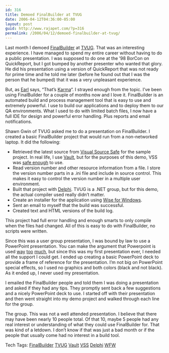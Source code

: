 ```yaml
---
id: 316
title: Demoed FinalBuilder at TVUG
date: 2006-04-12T04:36:00-05:00
layout: post
guid: http://www.rajapet.com/?p=316
permalink: /2006/04/12/demoed-finalbuilder-at-tvug/
---
```

Last month I demoed [FinalBuilder](http://www.finalbuilder.com/finalbuilder.aspx) at [TVUG](http://www.tvug.net/site/1/default.aspx). That was an interesting experience. I have managed to spend my entire career without having to do a public presentation. I was supposed to do one at the &#8217;98 BorCon on QuickReport, but I got bumped by another presenter who wanted that glory. He did his presentation using a version of QuickReport that was not ready for prime time and he told me later (before he found out that I was the person that he bumped) that it was a very unpleasant experience.

But, as [Earl](http://www.nbc.com/My_Name_Is_Earl/) says, &#8220;That&#8217;s [Karma](http://en.wikipedia.org/wiki/Karma)&#8220;. I strayed enough from the topic. I&#8217;ve been using FinalBuilder for a couple of months now and I love it. FinalBuilder is an automated build and process management tool that is easy to use and extremely powerful. I use to build our applications and to deploy them to our QA environments. What I used to do with limited batch files, I now have a full IDE for design and powerful error handling. Plus reports and email notifications.

Shawn Gwin of TVUG asked me to do a presentation on FinalBuilder. I created a basic FinalBuilder project that would run from a non-networked laptop. It did the following:

  * Retrieved the latest source from [Visual Source Safe](http://ufies.org/archives/000482.html) for the sample project. In real life, I use [Vault](http://www.sourcegear.com/vault/), but for the purposes of this demo, VSS was [safe enough](http://www.google.com/search?hl=en&q=VSS+%2Bcorrupt) to use.
  * Read version number and other resource information from a file. I store the version number parts in a .ini file and include in source control. This makes it easy to control the version number in a multiple user environment.
  * Built that project with [Delphi](http://www.borland.com/us/products/delphi/index.html). TVUG is a .NET group, but for this demo, the actual compiler used really didn&#8217;t matter.
  * Create an installer for the application using [Wise for Windows](http://www.wise.com/wfwi.asp).
  * Sent an email to myself that the build was successful.
  * Created text and HTML versions of the build log.

This project had full error handling and enough smarts to only compile when the files had changed. All of this is easy to do with FinalBuilder, no scripts were written.

Since this was a user group presentation, I was bound by law to use a PowerPoint presentation. You can make the argument that Powerpoint is used [way](http://www.norvig.com/Gettysburg/sld001.htm) [too](http://www.presentations.com/presentations/delivery/article_display.jsp?vnu_content_id=1000482464) [much](http://www.stanford.edu/~holeton/edmedia/tsld001.htm), but since this was my first presentation ever, I needed all the support I could get. I ended up creating a basic PowerPoint deck to provide a frame of reference for the presentation. I&#8217;m not big on PowerPoint special effects, so I used no graphics and both colors (black and not black). As it ended up, I never used my presentation.

I emailed the FinalBuilder people and told them I was doing a presentation and asked if they had any tips. They promptly sent back a few suggestions and a nicely PowerPoint deck to use. I started off with their presentation and then went straight into my demo project and walked through each line for the group.

The group. This was not a well attended presentation. I believe that there may have been nearly 10 people total. Of that 10, maybe 5 people had any real interest or understanding of what they could use FinalBuilder for. That was kind of a letdown. I don&#8217;t know if that was just a bad month or if the people that usually come had no interest in a build tool.

<div>
  Tech Tags: <a href="http://technorati.com/tag/FinalBuilder" rel="tag">FinalBuilder</a> <a href="http://technorati.com/tag/TVUG" rel="tag">TVUG</a> <a href="http://technorati.com/tag/Vault" rel="tag">Vault</a> <a href="http://technorati.com/tag/VSS" rel="tag">VSS</a> <a href="http://technorati.com/tag/Delphi" rel="tag">Delphi</a> <a href="http://technorati.com/tag/WFW" rel="tag">WFW</a>
</div>